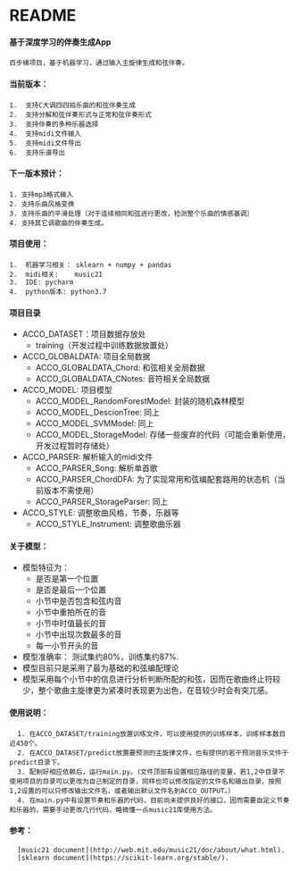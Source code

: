 ﻿# README

#### 基于深度学习的伴奏生成App
    百步梯项目，基于机器学习，通过输入主旋律生成和弦伴奏。

#### 当前版本：
    1.  支持C大调四四拍乐曲的和弦伴奏生成
    2.  支持分解和弦伴奏形式与正常和弦伴奏形式
    3.  支持伴奏的多种乐器选择
    4.  支持midi文件输入
    5.  支持midi文件导出
    6.  支持乐谱导出

#### 下一版本预计：
    1. 支持mp3格式输入
    2. 支持乐曲风格变换
    3. 支持乐曲的平滑处理（对于连续相同和弦进行更改，检测整个乐曲的情感基调）
    4. 支持其它调歌曲的伴奏生成。 

#### 项目使用：
    1.  机器学习相关： sklearn + numpy + pandas
    2.  midi相关:    music21
    3.  IDE: pycharm
    4.  python版本: python3.7
    
#### 项目目录
* ACCO_DATASET：项目数据存放处
   * training（开发过程中训练数据放置处） 
* ACCO_GLOBALDATA:  项目全局数据
   * ACCO_GLOBALDATA_Chord: 和弦相关全局数据
   * ACCO_GLOBALDATA_CNotes: 音符相关全局数据
* ACCO_MODEL: 项目模型
   * ACCO_MODEL_RandomForestModel: 封装的随机森林模型
   * ACCO_MODEL_DescionTree: 同上
   * ACCO_MODEL_SVMModel: 同上
   * ACCO_MODEL_StorageModel: 存储一些废弃的代码（可能会重新使用，开发过程暂时存储处）
* ACCO_PARSER: 解析输入的midi文件
   * ACCO_PARSER_Song:  解析单首歌
   * ACCO_PARSER_ChordDFA: 为了实现常用和弦编配套路用的状态机（当前版本不需使用）
   * ACCO_PARSER_StorageParser: 同上
* ACCO_STYLE: 调整歌曲风格，节奏，乐器等
   * ACCO_STYLE_Instrument: 调整歌曲乐器 

#### 关于模型：
* 模型特征为：
   * 是否是第一个位置
   * 是否是最后一个位置
   * 小节中是否包含和弦内音
   * 小节中重拍所在的音
   * 小节中时值最长的音
   * 小节中出现次数最多的音
   * 每一小节开头的音
* 模型准确率： 测试集约80%，训练集约87%.
* 模型目前只是采用了最为基础的和弦编配理论
* 模型采用每个小节中的信息进行分析判断所配的和弦，因而在歌曲终止符较少，整个歌曲主旋律更为紧凑时表现更为出色，在音较少时会有突兀感。

#### 使用说明：
      1. 在ACCO_DATASET/training放置训练文件，可以使用提供的训练样本，训练样本数目近450个。
      2. 在ACCO_DATASET/predict放置要预测的主旋律文件，也有提供的若干预测音乐文件于predict目录下。
      3. 配制好相应依赖后，运行main.py。（文件顶部有设置相应路径的变量，若1,2中目录不使用项目的目录可以更改为自己制定的目录，同样也可以修改指定的文件名和输出目录，按照1,2设置的可以只修改输出文件名，或者输出默认文件名到ACCO_OUTPUT。）
      4. 在main.py中有设置节奏和乐器的代码，目前尚未提供良好的接口，因而需要自定义节奏和乐器的，需要手动更改几行代码，略微懂一点music21库使用方法。

#### 参考：
      [music21 document](http://web.mit.edu/music21/doc/about/what.html).
      [sklearn document](https://scikit-learn.org/stable/).


